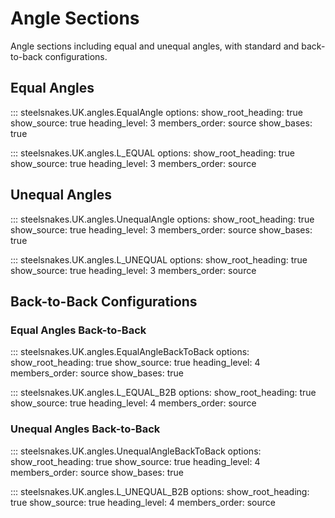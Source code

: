 # Angle Sections

Angle sections including equal and unequal angles, with standard and back-to-back configurations.

## Equal Angles

::: steelsnakes.UK.angles.EqualAngle
    options:
        show_root_heading: true
        show_source: true
        heading_level: 3
        members_order: source
        show_bases: true

::: steelsnakes.UK.angles.L_EQUAL
    options:
        show_root_heading: true
        show_source: true
        heading_level: 3
        members_order: source

## Unequal Angles

::: steelsnakes.UK.angles.UnequalAngle
    options:
        show_root_heading: true
        show_source: true
        heading_level: 3
        members_order: source
        show_bases: true

::: steelsnakes.UK.angles.L_UNEQUAL
    options:
        show_root_heading: true
        show_source: true
        heading_level: 3
        members_order: source

## Back-to-Back Configurations

### Equal Angles Back-to-Back

::: steelsnakes.UK.angles.EqualAngleBackToBack
    options:
        show_root_heading: true
        show_source: true
        heading_level: 4
        members_order: source
        show_bases: true

::: steelsnakes.UK.angles.L_EQUAL_B2B
    options:
        show_root_heading: true
        show_source: true
        heading_level: 4
        members_order: source

### Unequal Angles Back-to-Back

::: steelsnakes.UK.angles.UnequalAngleBackToBack
    options:
        show_root_heading: true
        show_source: true
        heading_level: 4
        members_order: source
        show_bases: true

::: steelsnakes.UK.angles.L_UNEQUAL_B2B
    options:
        show_root_heading: true
        show_source: true
        heading_level: 4
        members_order: source
